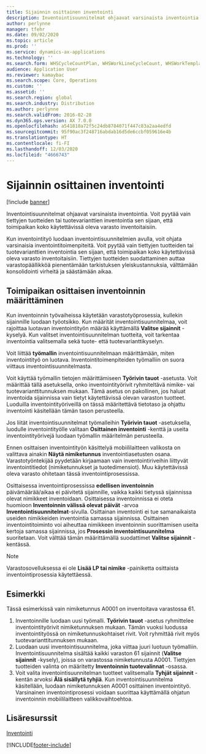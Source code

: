 ```yaml
---
title: Sijainnin osittainen inventointi
description: Inventointisuunnitelmat ohjaavat varsinaista inventointia. Voit pyytää vain tiettyjen tuotteiden tai tuotevarianttien inventointia sen sijaan, että toimipaikan koko käytettävissä oleva varasto inventoitaisiin.
author: perlynne
manager: tfehr
ms.date: 09/02/2020
ms.topic: article
ms.prod: ''
ms.service: dynamics-ax-applications
ms.technology: ''
ms.search.form: WHSCycleCountPlan, WHSWorkLineCycleCount, WHSWorkTemplateLineGroup, WHSWorkTemplateTable, WHSRFMenuItemCycleCount, WHSCycleCountPlanListPage
audience: Application User
ms.reviewer: kamaybac
ms.search.scope: Core, Operations
ms.custom: ''
ms.assetid: ''
ms.search.region: global
ms.search.industry: Distribution
ms.author: perlynne
ms.search.validFrom: 2016-02-28
ms.dyn365.ops.version: AX 7.0.0
ms.openlocfilehash: a541818a72f5c24db8784071f447c83a2aa4edfd
ms.sourcegitcommit: 95f90ac3f248716abdab16d5de6ccbf059616e4b
ms.translationtype: HT
ms.contentlocale: fi-FI
ms.lasthandoff: 12/03/2020
ms.locfileid: "4666743"
---
```

# <a name="partial-location-cycle-counting"></a>Sijainnin osittainen inventointi

[!include [banner](../includes/banner.md)]

Inventointisuunnitelmat ohjaavat varsinaista inventointia. Voit pyytää vain tiettyjen tuotteiden tai tuotevarianttien inventointia sen sijaan, että toimipaikan koko käytettävissä oleva varasto inventoitaisiin.

Kun inventointityö luodaan inventointisuunnitelmien avulla, voit ohjata varsinaisia inventointitoimenpiteitä. Voit pyytää vain tiettyjen tuotteiden tai tuotevarianttien inventointia sen sijaan, että toimipaikan koko käytettävissä oleva varasto inventoitaisiin. Tiettyjen tuotteiden suodattaminen auttaa varastopäällikköä pienentämään tarkistuksen yleiskustannuksia, välttämään konsolidointi virheitä ja säästämään aikaa.

## <a name="how-to-configure-partial-location-cycle-counting"></a>Toimipaikan osittaisen inventoinnin määrittäminen

Kun inventoinnin työvaiheissa käytetään varastotyöprosessia, kullekin sijainnille luodaan työotsikko. Kun määrität inventointisuunnitelmaa, voit rajoittaa luotavan inventointityön määrää käyttämällä **Valitse sijainnit** -kyselyä. Kun valitset inventointisuunnitelman tuotteita, voit tarkentaa inventointia valitsemalla sekä tuote- että tuotevarianttikyselyn.

Voit liittää **työmallin** inventointisuunnitelmaan määrittämään, miten inventointityö on luotava. Inventointitoimenpiteiden työmalliin on suora viittaus inventointisuunnitelmasta.

Voit käyttää työmallin tietojen määrittämiseen **Työrivin tauot** -asetusta. Voit määrittää tällä asetuksella, onko inventointityörivit ryhmiteltävä nimike- vai tuotevarianttitunnuksen mukaan. Tämä asetus on pakollinen, jos haluat inventoida sijainnissa vain tietyt käytettävissä olevan varaston tuotteet. Luoduilla inventointityöriveillä on tässä määritettävä tietotaso ja ohjattu inventointi käsitellään tämän tason perusteella.

Jos liität inventointisuunnitelmat työmalleihin **Työrivin tauot** -asetuksella, luodulle inventointityölle valitaan **Osittainen inventointi** -kenttä ja useita inventointityörivejä luodaan työmallin määritelmän perusteella.

Ennen osittaisen inventointityön käsittelyä mobiililaitteen valikosta on valittava ainakin **Näytä nimiketunnus** inventointiasetusten osana. Varastotyöntekijää pyydetään kirjaamaan vain inventointiriveihin liittyvät inventointitiedot (nimiketunnukset ja tuotedimensiot). Muu käytettävissä oleva varasto ohitetaan tässä inventointiprosessissa.

Osittaisessa inventointiprosessissa **edellisen inventoinnin** päivämäärää/aikaa ei päivitetä sijainnille, vaikka kaikki tietyssä sijainnissa olevat nimikkeet inventoidaan. Osittaisessa inventoinnissa ei oteta huomioon **Inventoinnin välissä olevat päivät** -arvoa **Inventointisuunnitelmat**-sivulla. Osittainan inventointi ei tue samanaikaista useiden nimikkeiden inventointia samassa sijainnissa. Osittainen inventointitoiminto voi aiheuttaa nimikkeen inventoinnin suorittamisen useita kertoja samassa sijainnissa, jos **Prosessin inventointisuunnitelma** suoritetaan. Voit välttää tämän määrittämällä suodattimet **Valitse sijainnit** -kentässä.

> [!NOTE]
> Varastosovelluksessa ei ole **Lisää LP tai nimike** -painiketta osittaista inventointiprosessia käytettäessä.

## <a name="example"></a>Esimerkki

Tässä esimerkissä vain nimiketunnus A0001 on inventoitava varastossa 61.

1. Inventoinnille luodaan uusi työmalli. **Työrivin tauot** -asetus ryhmittelee inventointityörivit nimiketunnuksen mukaan. Tämän vuoksi luodussa inventointityössä on nimiketunnuskohtaiset rivit. Voit ryhmittää rivit myös tuotevarianttitunnuksen mukaan.
1. Luodaan uusi inventointisuunnitelma, joka viittaa juuri luotuun työmalliin. Inventointisuunnitelma sisältää kaikki varaston 61 sijainnit (**Valitse sijainnit** -kysely), joissa on varastossa nimiketunnusta A0001. Tiettyjen tuotteiden valinta on määritetty **Inventoinnin tuotevalinnat** -osassa.
1. Voit valita inventointisuunnitelman tuotteet valitsemalla **Tyhjät sijainnit** -kentän arvoksi **Älä sisällytä tyhjiä**. Kun inventointisuunnitelma käsitellään, luodaan nimiketunnuksen A0001 osittainen inventointityö. Varsinainen inventointiprosessi voidaan suorittaa käyttämällä ohjatun inventoinnin mobiililaitteen valikkovaihtoehtoa.

## <a name="additional-resources"></a>Lisäresurssit

[Inventointi](cycle-counting.md)


[!INCLUDE[footer-include](../../includes/footer-banner.md)]